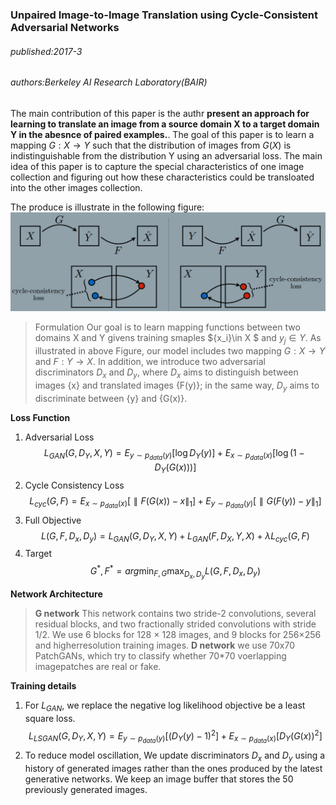 ### Unpaired Image-to-Image Translation using Cycle-Consistent Adversarial Networks
###### published:2017-3
###### authors:Berkeley AI Research Laboratory(BAIR)
The main contribution of this paper is the authr **present an approach for learning to translate an image from a source domain X to a target domain Y in the abesnce of paired examples.**. The goal of this paper is to learn a mapping $G: X\rightarrow Y$ such that the distribution of images from $G(X)$ is indistinguishable from the distribution Y using an adversarial loss. The main idea of this paper is to capture the special characteristics of one image collection and figuring out how these characteristics could be transloated into the other images collection.

The produce is illustrate in the following figure:
![cycle-gan](../figures/cycle-gan.png)

> Formulation
> Our goal is to learn mapping functions between two domains X and Y givens training smaples ${x_i}\in X $ and ${y_j}\in Y$. As illustrated in above Figure, our model includes two mapping $G: X\rightarrow Y$ and $F: Y\rightarrow X$. In addition, we introduce two adversarial discriminators $D_x$ and $D_y$, where $D_x$ aims to distinguish between images {x} and translated images {F(y)}; in the same way, $D_y$ aims to discriminate between {y} and {G(x)}.

**Loss Function**
1. Adversarial Loss
$$
L_{GAN}(G, D_Y, X, Y) = E_{y\sim p_{data}(y)}[\log{D_Y(y)}] + E_{x\sim p_{data}(x)}[\log(1-D_Y(G(x)))]
$$
2. Cycle Consistency Loss
$$
  L_{cyc}(G, F) = E_{x\sim p_{data}(x)}[\parallel F(G(x)) - x \parallel_1]+E_{y\sim p_{data}(y)}[\parallel G(F(y))-y \parallel_1]
$$
3. Full Objective
$$
L(G, F, D_x, D_y) = L_{GAN}(G, D_Y, X, Y) + L_{GAN}(F, D_X, Y, X) + \lambda L_{cyc}(G, F)
$$
4. Target
$$
 G^*, F^* = arg\min_{F,G} \max_{D_x, D_y} L(G, F, D_x, D_y)
$$

**Network Architecture**
> **G network** This network contains two stride-2 convolutions, several residual blocks, and two fractionally strided convolutions with stride 1/2. We use 6 blocks for 128 × 128 images, and 9 blocks for 256×256 and higherresolution training images.
> **D network** we use 70x70 PatchGANs, which try to classify whether 70*70 voerlapping imagepatches are real or fake.

**Training details**
1. For $L_{GAN}$, we replace the negative log likelihood objective be a least square loss.
$$
L_{LSGAN}(G, D_Y, X, Y) = E_{y\sim p_{data}(y)}[(D_Y(y)-1)^2]+E_{x\sim p_{data}(x)}[D_Y(G(x))^2]
$$
2. To reduce model oscillation, We update discriminators $D_x$ and $D_y$ using a history of generated images rather than the ones produced by the latest generative networks. We keep an image buffer that stores the 50 previously generated images.
